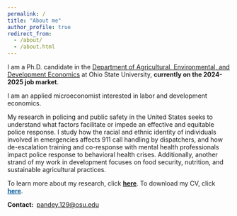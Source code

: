 ```yaml
---
permalink: /
title: "About me"
author_profile: true
redirect_from: 
  - /about/
  - /about.html
---
```

I am a Ph.D. candidate in the [Department of Agricultural, Environmental, and Development Economics](https://aede.osu.edu/home "Department of Agricultural, Environmental, and Development Economics") at Ohio State University, **currently on the 2024-2025 job market**. 

I am an applied microeconomist interested in labor and development economics. 

My research in policing and public safety in the United States seeks to understand what factors facilitate or impede an effective and equitable police response. I study how the racial and ethnic identity of individuals involved in emergencies affects 911 call handling by dispatchers, and how de-escalation training and co-response with mental health professionals impact police response to behavioral health crises. Additionally, another strand of my work in development focuses on food security, nutrition, and sustainable agricultural practices. 

To learn more about my research, click [**here**](/publication_final/). To download my CV, click <a style="color:#055c9d;" href="/files/CV/Shinjini_CV.pdf"> <b>here</b></a>.     

**Contact:**&ensp;pandey.129@osu.edu 

